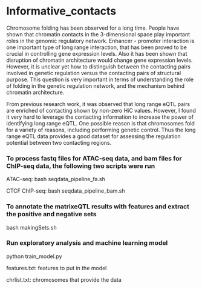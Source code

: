 # Informative_contacts


Chromosome folding has been observed for a long time. People have shown that chromatin contacts in the 3-dimensional space play important roles in the genomic regulatory network. Enhancer - promoter interaction is one important type of long range interaction, that has been proved to be crucial in controlling gene expression levels. Also it has been shown that disruption of chromatin architecture would change gene expression levels. However, it is unclear yet how to distinguish between the contacting pairs involved in genetic regulation versus the contacting pairs of structural purpose. This question is very important in terms of understanding the role of folding in the genetic regulation network, and the mechanism behind chromatin architecture. 

From previous research work, it was observed that long range eQTL pairs are enriched of contacting shown by non-zero HiC values. However, I found it very hard to leverage the contacting information to increase the power of identifying long range eQTL. One possible reason is that chromosomes fold for a variety of reasons, including performing genetic control. Thus the long range eQTL data provides a good dataset for assessing the regulation potential between two contacting regions. 



### To process fastq files for ATAC-seq data, and bam files for ChIP-seq data, the following two scripts were run


ATAC-seq:
bash seqdata_pipeline_fa.sh


CTCF ChIP-seq:
bash seqdata_pipeline_bam.sh


### To annotate the matrixeQTL results with features and extract the positive and negative sets

bash makingSets.sh



###  Run exploratory analysis and machine learning model

python train_model.py

features.txt: features to put in the model 

chrlist.txt: chromosomes that provide the data
